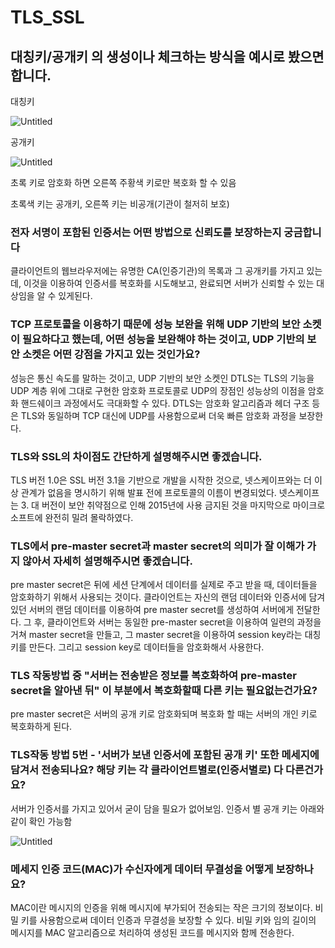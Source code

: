 # TLS\_SSL

## 대칭키/공개키 의 생성이나 체크하는 방식을 예시로 봤으면 합니다.

대칭키

![Untitled](../../../Network/TLS\_SSL\_imagesrc/Untitled.png)

공개키

![Untitled](<../../../Network/TLS\_SSL\_imagesrc/Untitled 1.png>)

초록 키로 암호화 하면 오른쪽 주황색 키로만 복호화 할 수 있음

초록색 키는 공개키, 오른쪽 키는 비공개(기관이 철저히 보호)

### 전자 서명이 포함된 인증서는 어떤 방법으로 신뢰도를 보장하는지 궁금합니다

클라이언트의 웹브라우저에는 유명한 CA(인증기관)의 목록과 그 공개키를 가지고 있는데, 이것을 이용하여 인증서를 복호화를 시도해보고, 완료되면 서버가 신뢰할 수 있는 대상임을 알 수 있게된다.

### TCP 프로토콜을 이용하기 때문에 성능 보완을 위해 UDP 기반의 보안 소켓이 필요하다고 했는데, 어떤 성능을 보완해야 하는 것이고, UDP 기반의 보안 소켓은 어떤 강점을 가지고 있는 것인가요?

성능은 통신 속도를 말하는 것이고, UDP 기반의 보안 소켓인 DTLS는 TLS의 기능을 UDP 계층 위에 그대로 구현한 암호화 프로토콜로 UDP의 장점인 성능상의 이점을 암호화 핸드쉐이크 과정에서도 극대화할 수 있다. DTLS는 암호화 알고리즘과 헤더 구조 등은 TLS와 동일하며 TCP 대신에 UDP를 사용함으로써 더욱 빠른 암호화 과정을 보장한다.

### TLS와 SSL의 차이점도 간단하게 설명해주시면 좋겠습니다.

TLS 버전 1.0은 SSL 버전 3.1을 기반으로 개발을 시작한 것으로, 넷스케이프와는 더 이상 관계가 없음을 명시하기 위해 발표 전에 프로토콜의 이름이 변경되었다. 넷스케이프는 3. 대 버전이 보안 취약점으로 인해 2015년에 사용 금지된 것을 마지막으로 마이크로소프트에 완전히 밀려 몰락하였다.

### TLS에서 pre-master secret과 master secret의 의미가 잘 이해가 가지 않아서 자세히 설명해주시면 좋겠습니다.

pre master secret은 뒤에 세션 단계에서 데이터를 실제로 주고 받을 때, 데이터들을 암호화하기 위해서 사용되는 것이다.  클라이언트는 자신의 랜덤 데이터와 인증서에 담겨있던 서버의 랜덤 데이터를 이용하여 pre master secret를 생성하여 서버에게 전달한다. 그 후, 클라이언트와 서버는 동일한 pre-master secret을 이용하여 일련의 과정을 거쳐 master secret을 만들고, 그 master secret을 이용하여 session key라는 대칭키를 만든다. 그리고 session key로 데이터들을 암호화해서 사용한다.

### TLS 작동방법 중 "서버는 전송받은 정보를 복호화하여 pre-master secret을 알아낸 뒤" 이 부분에서 복호화할때 다른 키는 필요없는건가요?

pre master secret은 서버의 공개 키로 암호화되며 복호화 할 때는 서버의 개인 키로 복호화하게 된다.

### TLS작동 방법 5번 - '서버가 보낸 인증서에 포함된 공개 키' 또한 메세지에 담겨서 전송되나요? 해당 키는 각 클라이언트별로(인증서별로) 다 다른건가요?

서버가 인증서를 가지고 있어서 굳이 담을 필요가 없어보임. 인증서 별 공개 키는 아래와 같이 확인 가능함

![Untitled](<../../../Network/TLS\_SSL\_imagesrc/Untitled 2.png>)

### 메세지 인증 코드(MAC)가 수신자에게 데이터 무결성을 어떻게 보장하나요?

MAC이란 메시지의 인증을 위해 메시지에 부가되어 전송되는 작은 크기의 정보이다. 비밀 키를 사용함으로써 데이터 인증과 무결성을 보장할 수 있다. 비밀 키와 임의 길이의 메시지를 MAC 알고리즘으로 처리하여 생성된 코드를 메시지와 함께 전송한다.
